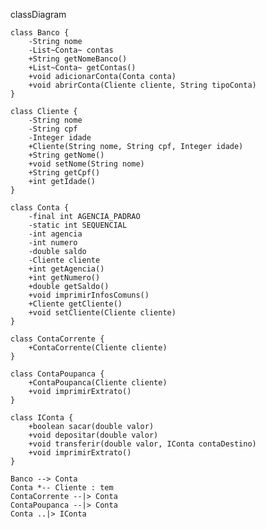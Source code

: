 classDiagram
    
    class Banco {
        -String nome
        -List~Conta~ contas
        +String getNomeBanco()
        +List~Conta~ getContas()
        +void adicionarConta(Conta conta)
        +void abrirConta(Cliente cliente, String tipoConta)
    }

    class Cliente {
        -String nome
        -String cpf
        -Integer idade
        +Cliente(String nome, String cpf, Integer idade)
        +String getNome()
        +void setNome(String nome)
        +String getCpf()
        +int getIdade()
    }

    class Conta {
        -final int AGENCIA_PADRAO
        -static int SEQUENCIAL
        -int agencia
        -int numero
        -double saldo
        -Cliente cliente
        +int getAgencia()
        +int getNumero()
        +double getSaldo()
        +void imprimirInfosComuns()
        +Cliente getCliente()
        +void setCliente(Cliente cliente)
    }

    class ContaCorrente {
        +ContaCorrente(Cliente cliente)
    }

    class ContaPoupanca {
        +ContaPoupanca(Cliente cliente)
        +void imprimirExtrato()
    }

    class IConta {
        +boolean sacar(double valor)
        +void depositar(double valor)
        +void transferir(double valor, IConta contaDestino)
        +void imprimirExtrato()
    }

    Banco --> Conta
    Conta *-- Cliente : tem
    ContaCorrente --|> Conta
    ContaPoupanca --|> Conta
    Conta ..|> IConta
